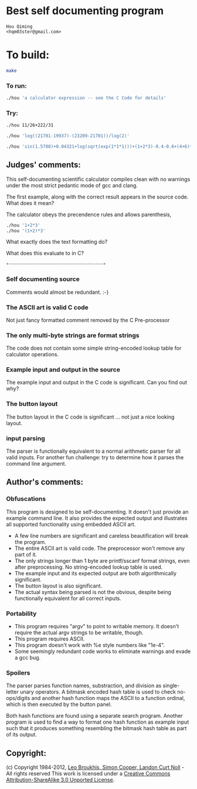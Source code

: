 # Best self documenting program

    Hou Qiming  
    <hqm03ster@gmail.com>  

# To build:

```sh
make
```

### To run:

```sh
./hou 'a calculator expression -- see the C Code for details'
```

### Try:

```sh
./hou 11/26+222/31

./hou 'log((21701-19937)-(23209-21701))/log(2)'

./hou 'sin(1.5708)+0.04321+log(sqrt(exp(1*1*1)))+(1+2*3)-0.4-0.6+(4+6)*(2-1+2*3)-tan(0.785398)+2*10/3*6*sqrt(16/2/2)*10+10000-1000'
```

## Judges' comments:

This self-documenting scientific calculator compiles clean with no
warnings under the most strict pedantic mode of gcc and clang.

The first example, along with the correct result appears in the
source code. What does it mean?

The calculator obeys the precendence rules and allows parenthesis,

```sh
./hou '1+2*3'
./hou '(1+2)*3'
```

What exactly does the text formatting do?

What does this evaluate to in C?

```c
+~~~~~~~~~~~~~~~~~~~~~~~~~~~~~~~~~~~~+
```

### Self documenting source

Comments would almost be redundant.  :-}

### The ASCII art is valid C code

Not just fancy formatted comment removed by the C Pre-processor

### The only multi-byte strings are format strings

The code does not contain some simple string-encoded lookup table for calculator operations.

### Example input and output in the source

The example input and output in the C code is significant.  Can you find out why?

### The button layout

The button layout in the C code is significant ... not just a nice looking layout.

### input parsing

The parser is functionally equivalent to a normal arithmetic parser for all valid inputs.
For another fun challenge: try to determine how it parses the command line argument.

## Author's comments:

### Obfuscations

This program is designed to be self-documenting. It doesn't just provide an
example command line. It also provides the expected output and illustrates all
supported functionality using embedded ASCII art.

- A few line numbers are significant and careless beautification will break the program.
- The entire ASCII art is valid code. The preprocessor won't remove any part of it.
- The only strings longer than 1 byte are printf/sscanf format strings, even
  after preprocessing. No string-encoded lookup table is used.
- The example input and its expected output are both algorithmically significant.
- The button layout is also significant.
- The actual syntax being parsed is not the obvious, despite being
  functionally equivalent for all correct inputs.

### Portability

- This program requires "argv" to point to writable memory. It doesn't require
  the actual argv strings to be writable, though.
- This program requires ASCII.
- This program doesn't work with %e style numbers like "1e-4".
- Some seemingly redundant code works to eliminate warnings and evade a gcc bug.

### Spoilers

The parser parses function names, substraction, and division as single-letter
unary operators. A bitmask encoded hash table is used to check no-ops/digits
and another hash function maps the ASCII to a function ordinal, which is then
executed by the button panel.

Both hash functions are found using a separate search program. Another program
is used to find a way to format one hash function as example input such that
it produces something resembling the bitmask hash table as part of its output.

## Copyright:

(c) Copyright 1984-2012, [Leo Broukhis, Simon Cooper, Landon Curt Noll][judges] - All rights reserved
This work is licensed under a [Creative Commons Attribution-ShareAlike 3.0 Unported License][cc].

[judges]: http://www.ioccc.org/judges.html
[cc]: http://creativecommons.org/licenses/by-sa/3.0/
